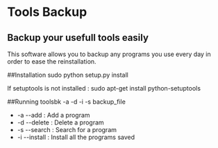 Tools Backup
============
Backup your usefull tools easily
--------------------------------

This software allows you to backup any programs you use every day
in order to ease the reinstallation.

##Installation
    sudo python setup.py install

If setuptools is not installed :
    sudo apt-get install python-setuptools

##Running
    toolsbk -a -d -i -s backup_file

* -a --add      : Add a program
* -d --delete   : Delete a program
* -s --search   : Search for a program
* -i --install  : Install all the programs saved
